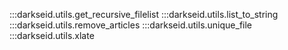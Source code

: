 :::darkseid.utils.get_recursive_filelist
:::darkseid.utils.list_to_string
:::darkseid.utils.remove_articles
:::darkseid.utils.unique_file
:::darkseid.utils.xlate
